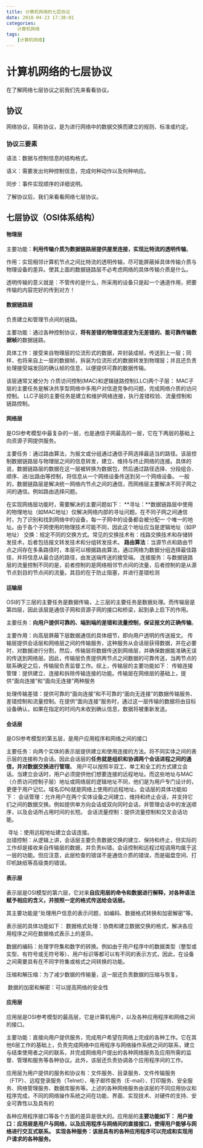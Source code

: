 ```yaml
---
title: 计算机网络的七层协议
date: 2018-04-23 17:38:01
categories:
	计算机网络
tags:
    [计算机网络]
---
```


# 计算机网络的七层协议

在了解网络七层协议之前我们先来看看协议。

## 协议

网络协议，简称协议，是为进行网络中的数据交换而建立的规则、标准或约定。

### 协议三要素

语法：数据与控制信息的结构格式。

语义：需要发出何种控制信息，完成何种动作以及何种响应。

同步：事件实现顺序的详细说明。



了解协议后，我们来看看网络七层协议。

## 七层协议（OSI体系结构）

#### 物理层

主要功能：**利用传输介质为数据链路层提供屋里连接，实现比特流的透明传输**。

作用：实现相邻计算机节点之间比特流的透明传输，尽可能屏蔽掉具体传输介质与物理设备的差异。使其上面的数据链路层不必考虑网络的具体传输介质是什么。

透明传输的意义就是：不管传的是什么，所采用的设备只是起一个通道作用，把要传输的内容完好的传到对方！

#### 数据链路层

负责建立和管理节点间的链路。

主要功能：通过各种控制协议，**将有差错的物理信道变为无差错的、能可靠传输数据帧**的数据链路。

具体工作：接受来自物理层的位流形式的数据，并封装成帧，传送到上一层；同样，也将来自上一层的数据帧，拆装为位流形式的数据转发到物理层；并且还负责处理接受端发回的确认帧的信息，以便提供可靠的数据传输。

该层通常又被分为 介质访问控制(MAC)和逻辑链路控制(LLC)两个子层：
	MAC子层的主要任务是解决共享型网络中多用户对信道竞争的问题，完成网络介质的访问控制。
	LLC子层的主要任务是建立和维护网络连接，执行差错校验、流量控制和链路控制。

#### 网络层

是OSI参考模型中最复杂的一层，也是通信子网最高的一层，它在下两层的基础上向资源子网提供服务。

主要任务：通过路由算法，为报文或分组通过通信子网选择最适当的路径。该层控制数据链路层与物理层之间的信息转发，建立、维持与终止网络的连接。具体的说，数据链路层的数据在这一层被转换为数据包，然后通过路径选择、分段组合、顺序、进/出路由等控制，将信息从一个网络设备传送到另一个网络设备。
一般的，数据链路层是解决统一网络内节点之间的通信，而网络层主要解决不同子网之间的通信。例如路由选择问题。

在实现网络层功能时，需要解决的主要问题如下：
**寻址：**数据链路层中使用的物理地址（如MAC地址）仅解决网络内部的寻址问题。在不同子网之间通信时，为了识别和找到网络中的设备，每一子网中的设备都会被分配一 个唯一的地址。由于各个子网使用的物理技术可能不同，因此这个地址应当是逻辑地址（如IP地址）
交换：规定不同的交换方式。常见的交换技术有：线路交换技术和存储转发技术，后者包括报文转发技术和分组转发技术。
**路由算法**：当源节点和路由节点之间存在多条路径时，本层可以根据路由算法，通过网络为数据分组选择最佳路径，并将信息从最合适的路径，由发送端传送的接受端。
连接服务：与数据链路层的流量控制不同的是，前者控制的是网络相邻节点间的流量，后者控制的是从源节点到目的节点间的流量。其目的在于防止阻塞，并进行差错检测

#### 运输层

OSI的下三层的主要任务是数据传输，上三层的主要任务是数据处理。而传输层是第四层，因此该层是通信子网和资源子网的接口和桥梁，起到承上启下的作用。

主要任务：**向用户提供可靠的、端到端的差错和流量控制，保证报文的正确传输**。

主要作用：向高层屏蔽下层数据通信的具体细节，即向用户透明的传送报文。
传输层提供会话层和网络层之间的传输服务，这种服务从会话层获得数据，并在必要时，对数据进行分割，然后，传输层将数据传送到网络层，并确保数据能准确无误的传送到网络层。因此，传输层负责提供两节点之间数据的可靠传送，当两节点的联系确定之后，传输层负责监督工作。综上，传输层的主要功能如下：
         传输连接管理：提供建立、连接和拆除传输连接的功能。传输层在网络层的基础上，提供“面向连接”和“面向无连接”两种服务      

​		 处理传输差错：提供可靠的“面向连接”和不可靠的“面向无连接”的数据传输服务、差错控制和流量控制。在提供“面向连接”服务时，通过这一层传输的数据将由目标设备确认，如果在指定的时间内未收到确认信息，数据将被重新发送。          



#### 会话层

是OSI参考模型的第五层，是用户应用程序和网络之间的接口

主要任务：向两个实体的表示层提供建立和使用连接的方法。将不同实体之间的表示层的连接称为会话。因此会话层的**任务就是组织和协调两个会话进程之间的通信，并对数据交换进行管理**。
用户可以按照半双工、单工和全工的方式建立会话。当建立会话时，用户必须提供他们想要连接的远程地址。而这些地址与MAC（介质访问控制子层）地址或网络层的逻辑地址不同，他们是为用户专门设计的，更便于用户记忆。域名(DN)就是网络上使用的远程地址。会话层的具体功能如下：
      会话管理：允许用户在两个实体设备之间建立、维持和终止会话，并支持它们之间的数据交换。例如提供单方向会话或双向同时会话，并管理会话中的发送顺序，以及会话所占用时间的长短。
      会话流量控制：提供流量控制和交叉会话功能。      

​	 寻址：使用远程地址建立会话连接。   
​	出错控制：从逻辑上讲，会话层主要负责数据交换的建立、保持和终止，但实际的工作却是接收来自传输层的数据，并负责纠错。会话控制和远程过程调用均属于这一层的功能。但应注意，此层检查的错误不是通信介质的错误，而是磁盘空间、打印机缺纸等高级类的错误。

#### 表示层

表示层是OSI模型的第六层，它对来**自应用层的命令和数据进行解释，对各种语法赋予相应的含义，并按照一定的格式传送给会话层。**

其主要功能是“处理用户信息的表示问题，如编码、数据格式转换和加密解密”等。

表示层的具体功能如下：
	数据格式处理：协商和建立数据交换的格式，解决各应用程序之间在数据格式表示上的差异。

​	数据的编码：处理字符集和数字的转换。例如由于用户程序中的数据类型（整型或实型、有符号或无符号等）、用户标识等都可以有不同的表示方式，因此，在设备之间需要具有在不同字符集或格式之间转换的功能。

​	压缩和解压缩：为了减少数据的传输量，这一层还负责数据的压缩与恢复。

​	数据的加密和解密：可以提高网络的安全性

#### 应用层

应用层是OSI参考模型的最高层，它是计算机用户，以及各种应用程序和网络之间的接口。

主要功能：直接向用户提供服务，完成用户希望在网络上完成的各种工作。它在其他6层工作的基础上，负责完成网络中应用程序与网络操作系统之间的联系，建立与结束使用者之间的联系，并完成网络用户提出的各种网络服务及应用所需的监督、管理和服务等各种协议。此外，该层还负责协调各个应用程序间的工作。

应用层为用户提供的服务和协议有：文件服务、目录服务、文件传输服务（FTP）、远程登录服务（Telnet）、电子邮件服务（E-mail）、打印服务、安全服务、网络管理服务、数据库服务等。上述的各种网络服务由该层的不同应用协议和程序完成，不同的网络操作系统之间在功能、界面、实现技术、对硬件的支持、安全可靠性以及具有的

各种应用程序接口等各个方面的差异是很大的。应用层的**主要功能如下：**
	**用户接口：应用层是用户与网络，以及应用程序与网络间的直接接口，使得用户能够与网络进行交互式联系。**
	**实现各种服务：该层具有的各种应用程序可以完成和实现用户请求的各种服务。**



